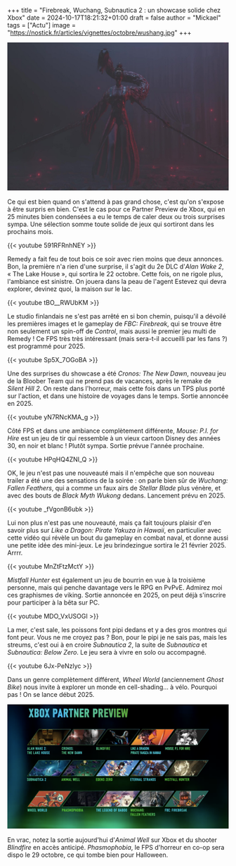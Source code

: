 +++
title = "Firebreak, Wuchang, Subnautica 2 : un showcase solide chez Xbox"
date = 2024-10-17T18:21:32+01:00
draft = false
author = "Mickael"
tags = ["Actu"]
image = "https://nostick.fr/articles/vignettes/octobre/wushang.jpg"
+++

![Wuchang: Fallen Feathers](wushang.jpg "Wuchang: Fallen Feathers")

Ce qui est bien quand on s'attend à pas grand chose, c'est qu'on s'expose à être surpris en bien. C'est le cas pour ce Partner Preview de Xbox, qui en 25 minutes bien condensées a eu le temps de caler deux ou trois surprises sympa. Une sélection somme toute solide de jeux qui sortiront dans les prochains mois.

{{< youtube 591RFRnhNEY >}} 

Remedy a fait feu de tout bois ce soir avec rien moins que deux annonces. Bon, la première n'a rien d'une surprise, il s'agit du 2e DLC d'*Alan Wake 2*, « The Lake House », qui sortira le 22 octobre. Cette fois, on ne rigole plus, l'ambiance est sinistre. On jouera dans la peau de l'agent Estevez qui devra explorer, devinez quoi, la maison sur le lac.

{{< youtube tBO__RWUbKM >}} 

Le studio finlandais ne s'est pas arrêté en si bon chemin, puisqu'il a dévoilé les premières images et le gameplay de *FBC: Firebreak*, qui se trouve être non seulement un spin-off de *Control*, mais aussi le premier jeu multi de Remedy ! Ce FPS très très intéressant (mais sera-t-il accueilli par les fans ?) est programmé pour 2025.

{{< youtube Sp5X_7OGoBA >}} 

Une des surprises du showcase a été *Cronos: The New Dawn*, nouveau jeu de la Bloober Team qui ne prend pas de vacances, après le remake de *Silent Hill 2*. On reste dans l'horreur, mais cette fois dans un TPS plus porté sur l'action, et dans une histoire de voyages dans le temps. Sortie annoncée en 2025.

{{< youtube yN7RNcKMA_g >}} 

Côté FPS et dans une ambiance complètement différente, *Mouse: P.I. for Hire* est un jeu de tir qui ressemble à un vieux cartoon Disney des années 30, en noir et blanc ! Plutôt sympa. Sortie prévue l'année prochaine. 

{{< youtube HPqHQ4ZNI_Q >}} 

OK, le jeu n'est pas une nouveauté mais il n'empêche que son nouveau trailer a été une des sensations de la soirée : on parle bien sûr de *Wuchang: Fallen Feathers*, qui a comme un faux airs de *Stellar Blade* plus vénère, et avec des bouts de *Black Myth Wukong* dedans. Lancement prévu en 2025.

{{< youtube _fVgonB6ubk >}} 

Lui non plus n'est pas une nouveauté, mais ça fait toujours plaisir d'en savoir plus sur *Like a Dragon: Pirate Yakuza in Hawaii*, en particulier avec cette vidéo qui révèle un bout du gameplay en combat naval, et donne aussi une petite idée des mini-jeux. Le jeu brindezingue sortira le 21 février 2025. Arrrr.

{{< youtube MnZtFtzMctY >}} 

*Mistfall Hunter* est également un jeu de bourrin en vue à la troisième personne, mais qui penche davantage vers le RPG en PvPvE. Admirez moi ces graphismes de viking. Sortie annoncée en 2025, on peut déjà s'inscrire pour participer à la bêta sur PC.

{{< youtube MDO_VxUSOGI >}} 

La mer, c'est sale, les poissons font pipi dedans et y a des gros montres qui font peur. Vous ne me croyez pas ? Bon, pour le pipi je ne sais pas, mais les streums, c'est oui à en croire *Subnautica 2*, la suite de *Subnautica* et *Subnautica: Below Zero*. Le jeu sera à vivre en solo ou accompagné. 

{{< youtube 6Jx-PeNzlyc >}} 

Dans un genre complètement différent, *Wheel World* (anciennement *Ghost Bike*) nous invite à explorer un monde en cell-shading… à vélo. Pourquoi pas ! On se lance début 2025.

![La totale du showcase](showcase.png "")

En vrac, notez la sortie aujourd'hui d'*Animal Well* sur Xbox et du shooter *Blindfire* en accès anticipé. *Phasmophobia*, le FPS d'horreur en co-op sera dispo le 29 octobre, ce qui tombe bien pour Halloween.